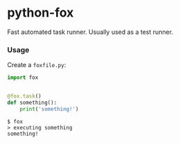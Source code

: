 # python-fox

Fast automated task runner. Usually used as a test runner.


### Usage

Create a `foxfile.py`:
```python
import fox


@fox.task()
def something():
    print('something!')
```

```
$ fox
> executing something
something!
```
